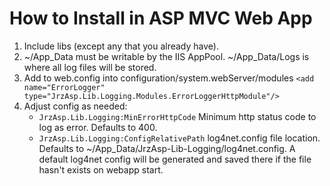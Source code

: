 ﻿# How to Install in ASP MVC Web App #

1.  Include libs (except any that you already have).
2.  ~/App_Data must be writable by the IIS AppPool. ~/App_Data/Logs is where all log files will be stored.
3.  Add to web.config into configuration/system.webServer/modules
    `<add name="ErrorLogger" type="JrzAsp.Lib.Logging.Modules.ErrorLoggerHttpModule"/>`
4.  Adjust config as needed:
    -   `JrzAsp.Lib.Logging:MinErrorHttpCode`
        Minimum http status code to log as error. Defaults to 400.
    -   `JrzAsp.Lib.Logging:ConfigRelativePath`
        log4net.config file location. Defaults to ~/App_Data/JrzAsp-Lib-Logging/log4net.config. A default log4net config will be generated and saved there if the file hasn't exists on webapp start.
        